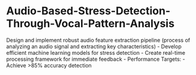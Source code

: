 # Audio-Based-Stress-Detection-Through-Vocal-Pattern-Analysis
Design and implement robust audio feature extraction pipeline (process of analyzing an audio signal and extracting key characteristics) - Develop efficient machine learning models for stress detection - Create real-time processing framework for immediate feedback - Performance Targets:   - Achieve >85% accuracy detection
